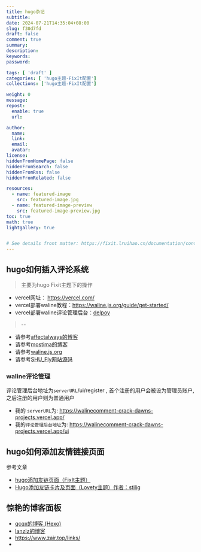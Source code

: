 ```yaml
---
title: hugo杂记
subtitle:
date: 2024-07-21T14:35:04+08:00
slug: f30d7fd
draft: false
comment: true
summary:
description:
keywords:
password:

tags: [ 'draft' ]
categories: [ 'hugo主题-FixIt配置']
collections: ['hugo主题-FixIt配置']

weight: 0
message:
repost:
  enable: true
  url:

author:
  name:
  link:
  email:
  avatar:
license:
hiddenFromHomePage: false
hiddenFromSearch: false
hiddenFromRss: false
hiddenFromRelated: false

resources:
  - name: featured-image
    src: featured-image.jpg
  - name: featured-image-preview
    src: featured-image-preview.jpg
toc: true
math: true
lightgallery: true


# See details front matter: https://fixit.lruihao.cn/documentation/content-management/introduction/#front-matter
---
```


<!--more-->



## hugo如何插入评论系统
> 主要为hugo Fixit主题下的操作
+ vercel网址： https://vercel.com/
+ vercel部署waline教程：https://waline.js.org/guide/get-started/
+ vercel部署waline评论管理后台：[delpoy](https://vercel.com/new/clone?repository-url=https%3A%2F%2Fgithub.com%2Fwalinejs%2Fwaline%2Ftree%2Fmain%2Fexample)
>--
+ 请参考[affectalways的博客](https://affectalways.github.io/hugo_comment/)
+ 请参考[mostima的博客](https://mostima.blog/blog/waline-comment-system/#%E8%AF%84%E8%AE%BA%E7%AE%A1%E7%90%86%E5%90%8E%E5%8F%B0)
+ 请参考[waline.js.org](https://waline.js.org/guide/get-started/)
+ 请参考[SHU_Fly网站源码](https://github.com/shuosc/fly/)




### waline评论管理
评论管理后台地址为`serverURL`/ui/register , 首个注册的用户会被设为管理员账户, 之后注册的用户则为普通用户

+ 我的 `serverURL`为: https://walinecomment-crack-dawns-projects.vercel.app/
+ 我的`评论管理后台地址`为: https://walinecomment-crack-dawns-projects.vercel.app/ui



## hugo如何添加友情链接页面
参考文章
+ [hugo添加友链页面（FixIt主题）](https://fixit.lruihao.cn/documentation/content-management/friend-links/)
+ [ Hugo添加友链卡片及页面（Lovety主题）作者：stilig](https://stilig.me/posts/add-friend/)



## 惊艳的博客面板
+ [qcqx的博客 (Hexo)](https://www.qcqx.cn/)
+ [lanzlz的博客](https://www.lanzlz.cn/)
+ https://www.zair.top/links/
+ 
